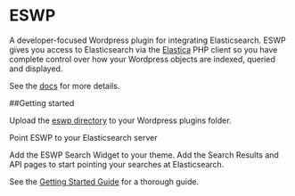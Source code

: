 ESWP
====

A developer-focused Wordpress plugin for integrating Elasticsearch. ESWP gives you access to Elasticsearch via the [Elastica](https://github.com/ruflin/Elastica) PHP client so you have complete control over how your Wordpress objects are indexed, queried and displayed.

See the [docs](https://github.com/KodrAus/eswp/wiki/) for more details.

##Getting started

Upload the [eswp directory](https://github.com/KodrAus/eswp/tree/master/src/eswp) to your Wordpress plugins folder.

Point ESWP to your Elasticsearch server

Add the ESWP Search Widget to your theme. Add the Search Results and API pages to start pointing your searches at Elasticsearch.

See the [Getting Started Guide](https://github.com/KodrAus/eswp/wiki/getting-started) for a thorough guide.
